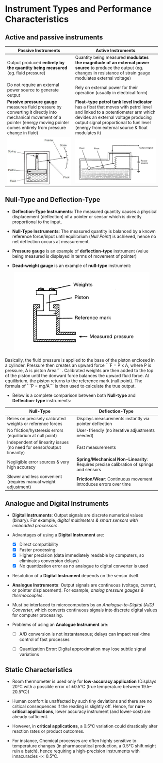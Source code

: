 # Instrument Types and Performance Characteristics

## Active and passive instruments
| Passive Instruments     | Active Instruments     |
| ----------------------- | ---------------------- |
| Output produced **entirely by the quantity being measured** (eg. fluid pressure) | Quantity being measured **modulates the magnitude of an external power source** to produce the output (eg. changes in resistance of strain gauge modulates external voltage) |
| Do not require an external power source to generate output | Rely on external power for their operation (usually in electrical form) |
| **Passive pressure gauge** measures fluid pressure by converting it directly into mechanical movement of a pointer (energy moving pointer comes entirely from pressure change in fluid) | **Float-type petrol tank level indicator** has a float that moves with petrol level and linked to a potentiometer arm which devides an external voltage producing output signal proportional to fuel level (energy from external source & float modulates it) |
| <img src="https://github.com/JoshuaOhYQ/BEEE/blob/615567045375a32dd5e899abc2ca1ae7e798c1c1/docs/ETL1023%20Instrumentation/Gauge1.png?raw=true" alt="Pressure Gauge"> | <img src="https://github.com/JoshuaOhYQ/BEEE/blob/615567045375a32dd5e899abc2ca1ae7e798c1c1/docs/ETL1023%20Instrumentation/float1.png?raw=true" alt="Float Petrol"> |


## Null-Type and Deflection-Type
- **Deflection-Type Instruments**: The measured quantity causes a physical displacement (deflection) of a pointer or sensor which is directly proportional to the input.

- **Null-Type Instruments**: The measured quantity is balanced by a known reference force/input until equilibrium (*Null Point*) is achieved, hence no net deflection occurs at measurement.

- **Pressure gauge** is an example of **deflection-type** instrument (value being measured is displayed in terms of movement of pointer)

- **Dead-weight gauge** is an example of **null-type** instrument: <br>
<div align="center">
  <img src="https://github.com/JoshuaOhYQ/BEEE/blob/327c446596f526e53f016b9dd0efafdc842bf9a1/docs/ETL1023%20Instrumentation/Dead1.png?raw=true" alt="Control System">
</div>
<br>
Basically, the fluid pressure is applied to the base of the piston enclosed in a cylinder. Pressure then creates an upward force ```F = P x A, where P is pressure, A is piston Area``` . Calibrated weights are then added to the top of the piston until the donward force balances the upward fluid force. At equilibrium, the piston returns to the reference mark (null point). The formula of ```P = mg/A``` is then used to calculate the true output. 


- Below is a complete comparison between both **Null-type** and **Deflection-type** instruments:

| **Null-Type** | **Deflection-Type** |
| ------------- | ------------------- |
| Relies on precisely calibrated weights or reference forces | Displays measurements instantly via pointer deflection |
| No friction/hysteresis errors (equilibrium at null point) | User-friendly (no iterative adjustments needed) |
| Independent of linearity issues (no need for sensor/output linearity) | Fast measurements |
| Negligible error sources & very high accuracy | **Spring/Mechanical Non-Linearity**: Requires precise calibration of springs and sensors |
| Slower and less convenient (requires manual weight adjustment) | **Friction/Wear**: Continuous movement introduces errors over time |


## Analogue and Digital Instruments
- **Digital Instruments**: Output signals are discrete numerical values (binary). For example, *digital multimeters & smart sensors with embedded processors*.

- Advantages of using a **Digital Instrument** are:  
  - [x] Direct compatibility  
  - [x] Faster processing  
  - [x] Higher precision (data immediately readable by computers, so eliminates conversion delays)  
  - [x] No quantization error as no analogue to digital converter is used

- Resolution of a **Digital Instrument** depends on the sensor itself.

- **Analogue Instruments**: Output signals are continuous (voltage, current, or pointer displacement). For example, *analog pressure gauges & thermocouples*.

- Must be interfaced to microcomputers by an *Analogue-to-Digital (A/D) Converter*, which converts continuous signals into discrete digital values for computer processing.

- Problems of using an **Analogue Instrument** are:  
  - [ ] A/D conversion is not instantaneous; delays can impact real-time control of fast processes  
  - [ ] Quantization Error: Digital approximation may lose subtle signal variations


## Static Characteristics 
- Room thermometer is used only for **low-accuracy application** (Displays 20°C with a possible error of ±0.5°C (true temperature between 19.5–20.5°C))

- Human comfort is unaffected by such tiny deviations and there are no critical consequences if the reading is slightly off. Hence, for **non-critical applications**, lower accuracy instrument (and lower-cost) are already sufficient. 

- However, in **critical applications**,  a 0.5°C variation could drastically alter reaction rates or product outcomes. 

- For instance, Chemical processes are often highly sensitive to temperature changes (in pharmaceutical production, a 0.5°C shift might ruin a batch), hence requiring a high-precision instruments with innacuracies << 0.5°C. 

  
